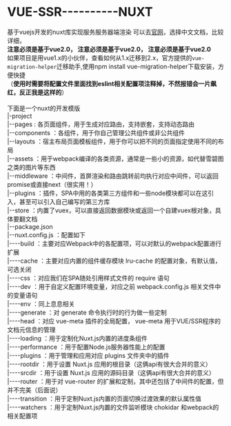 # VUE-SSR----------NUXT

基于vuejs开发的nuxt库实现服务服务器端渲染
可以去[官网](https://nuxtjs.org/)，选择中文文档，比较详细，
<br>
**注意必须是基于vue2.0，
  注意必须是基于vue2.0，
  注意必须是基于vue2.0**
 <br>
如果项目是用vue1.x的小伙伴，查看如何从1.x迁移到2.x，官方提供的`vue-migration-helper`迁移助手,使用npm install vue-migration-helper下载安装，方便快捷
<br>
（**使用时需要将配置文件里面找到eslint相关配置项注释掉，不然报错会一片飙红，反正我是这样的**）
<br>
<br>下面是一个nuxt的开发模版
<br>|-project
<br>|--pages : 各页面组件，用于生成对应路由，支持嵌套，支持动态路由
<br>|--components ：各组件，用于你自己管理公共组件或非公共组件
<br>|--layouts ：宿主布局页面模板组件，用于你可以把不同的页面指定使用不同的布局
<br>|--assets ：用于webpack编译的各类资源，通常是一些小的资源，如代替雪碧图之类的图片等东西
<br>|--middleware ：中间件，首屏渲染和路由跳转前均执行对应中间件，可以返回promise或直接next（很实用！）
<br>|--plugins ：插件，SPA中用的各类第三方组件和一些node模块都可以在这引入，甚至可以引入自己编写的第三方库
<br>|--store ：内置了vuex，可以直接返回数据模块或返回一个自建vuex根对象，具体要翻文档
<br>|--package.json 
<br>|--nuxt.config.js ：配置如下
<br>|----build ：主要对应Webpack中的各配置项，可以对默认的webpack配置进行扩展
<br>|----cache ：主要对应内置的组件缓存模块 lru-cache 的配置对象，有默认值，可选关闭
<br>|----css ：对应我们在SPA随处引用样式文件的 require 语句
<br>|----dev ：用于自定义配置环境变量，对应之前 webpack.config.js 相关文件中的变量语句
<br>|----env ：同上息息相关
<br>|----generate ：对 generate 命令执行时的行为做一些定制
<br>|----head ：对应 vue-meta 插件的全局配置， vue-meta 用于VUE/SSR程序的文档元信息的管理
<br>|----loading ：用于定制化Nuxt.js内置的进度条组件
<br>|----performance ：用于配置Node.js服务器性能上的配置
<br>|----plugins ：用于管理和应用对应 plugins 文件夹中的插件
<br>|----rootdir ：用于设置 Nuxt.js 应用的根目录（这俩api有很大合并的意义）
<br>|----srcdir ：用于设置 Nuxt.js 应用的源码目录（这俩api有很大合并的意义）
<br>|----router ：用于对 vue-router 的扩展和定制，其中还包括了中间件的配置，但并不完美（后面说）
<br>|----transition ：用于定制Nuxt.js内置的页面切换过渡效果的默认属性值
<br>|----watchers ：用于定制Nuxt.js内置的文件监听模块 chokidar 和webpack的相关配置项
